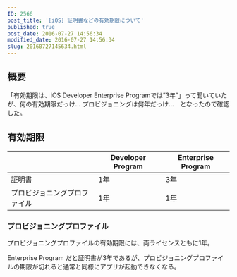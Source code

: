 ```yaml
---
ID: 2566
post_title: '[iOS] 証明書などの有効期限について'
published: true
post_date: 2016-07-27 14:56:34
modified_date: 2016-07-27 14:56:34
slug: 20160727145634.html
---
```

<h2>概要</h2>
<p>「有効期限は、iOS Developer Enterprise Programでは&#8221;3年&#8221;」って聞いていたが、何の有効期限だっけ… プロビジョニングは何年だっけ…　となったので確認した。</p>
<h2>有効期限</h2>
<table>
<thead>
<tr>
<th></th>
<th>Developer Program</th>
<th>Enterprise Program</th>
</tr>
</thead>
<tbody>
<tr>
<td>証明書</td>
<td>1年</td>
<td>3年</td>
</tr>
<tr>
<td>プロビジョニングプロファイル</td>
<td>1年</td>
<td>1年</td>
</tr>
</tbody>
</table>
<h3>プロビジョニングプロファイル</h3>
<p>プロビジョニングプロファイルの有効期限には、両ライセンスともに1年。</p>
<p>Enterprise Program だと証明書が3年であるが、プロビジョニングプロファイルの期限が切れると通常と同様にアプリが起動できなくなる。</p>
